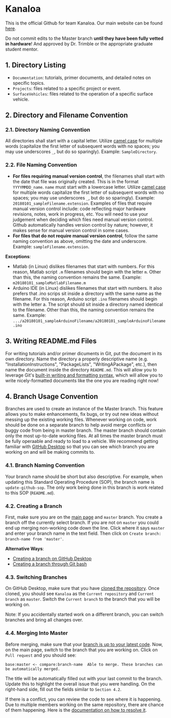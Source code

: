 # Kanaloa
This is the official Github for team Kanaloa.  Our main website can be found [here](http://rip.eng.hawaii.edu/research/unmanned-x-systems/).

Do not commit edits to the Master branch **until they have been fully vetted in hardware**! And approved by Dr. Trimble or the appropriate graduate student mentor.

## 1. Directory Listing
 - `Documentation`: tutorials, primer documents, and detailed notes on specific topics.
 - `Projects`: files related to a specific project or event.
 - `SurfaceVehicles`: files related to the operation of a specific surface vehicle.

## 2. Directory and Filename Convention

### 2.1. Directory Naming Convention
All directories shall start with a capital letter.  Utilize [camel case](https://en.wikipedia.org/wiki/Camel_case) for multiple words (capitalize the first letter of subsequent words with no spaces; you may use underscores `_`, but do so sparingly).  Example: `SampleDirectory`.

### 2.2. File Naming Convention

 - **For files requiring manual version control**, the filenames shall start with the date that file was originally created.  This is in the format `YYYYMMDD_name`.  `name` must start with a lowercase letter.  Utilize [camel case](https://en.wikipedia.org/wiki/Camel_case) for multiple words capitalize the first letter of subsequent words with no spaces; you may use underscores `_`, but do so sparingly).  Example: `20180101_sampleFilename.extension`.  Examples of files that require manual version control include: code reflecting major hardware revisions, notes, work in progress, etc.  You will need to use your judgement when deciding which files need manual version control.  Github automatically handles version control by nature; however, it makes sense for manual version control in some cases.  
 - **For files that do not require manual version control**, follow the same naming convention as above, omitting the date and underscore.  Example: `sampleFilename.extension`.

**Exceptions**:
 - Matlab (in Linux) dislikes filenames that start with numbers.  For this reason, Matlab script `.m` filenames should begin with the letter `m`.  Other than this, the naming convention remains the same.  Example: `m20180101_sampleMatlabFilename.m`
 - Arduino IDE (in Linux) dislikes filenames that start with numbers.  It also prefers that .ino scrips sit inside a directory with the same name as the filename.  For this reason, Arduino script `.ino` filenames should begin with the letter a.  The script should sit inside a directory named identical to the filename.  Other than this, the naming convention remains the same.  Example: `.../a20180101_sampleArduinoFilename/a20180101_sampleArduinoFilename.ino`

## 3. Writing README.md Files
For writing tutorials and/or primer dicuments in Git, put the document in its own directory. Name the directory a properly descriptive name (e.g. "InstallationInstructions", "PackageLists", "WritingAPackage", etc.), then name the document inside the directory `README.md`. This will allow you to leverage Git's [built-in writing and formatting syntax](https://help.github.com/articles/basic-writing-and-formatting-syntax/), which will allow you to write nicely-formatted documents like the one you are reading right now!  

## 4. Branch Usage Convention
Branches are used to create an instance of the Master branch. This feature allows you to make enhancements, fix bugs, or try out new ideas without messing up the existing working files. Whenever working on code, work should be done on a separate branch to help avoid merge conflicts or buggy code from being in master branch. The master branch should contain only the most up-to-date working files. At all times the master branch must be fully operaable and ready to load to a vehicle. We recommend getting familiar with [GitHub Desktop](https://docs.github.com/en/desktop) so that you can see which branch you are working on and will be making commits to.

### 4.1. Branch Naming Convention
Your branch name should be short but also descriptive. For example, when updating this Standard Operating Procedure (SOP), the branch name is `update-github-sop`. The only work being done in this branch is work related to this SOP (`README.md`). 

### 4.2. Creating a Branch
First, make sure you are on the [main page](https://github.com/riplaboratory/Kanaloa) and `master` branch. You create a branch off the currently select branch. If you are not on `master` you could end up merging non-working code down the line. Click where it says `master` and enter your branch name in the text field. Then click on `Create branch: branch-name from 'master'`.

**Alternative Ways**:
- [Creating a branch on GitHub Desktop](https://docs.github.com/en/desktop/contributing-and-collaborating-using-github-desktop/managing-branches)
- [Creating a branch through Git bash](https://www.atlassian.com/git/tutorials/using-branches)

### 4.3. Switching Branches
On GitHub Desktop, make sure that you have [cloned the repository](https://docs.github.com/en/desktop/contributing-and-collaborating-using-github-desktop/cloning-a-repository-from-github-to-github-desktop). Once cloned, you should see `Kanaloa` as the `Current repository` and `Current branch` as `master`. Switch the `Current branch` to the branch that you will be working on.

Note: If you accidentally started work on a different branch, you can switch branches and bring all changes over. 

### 4.4. Merging Into Master
Before merging, make sure that your [branch is up to your latest code](https://docs.github.com/en/desktop/contributing-and-collaborating-using-github-desktop/committing-and-reviewing-changes-to-your-project). Now, on the main page, switch to the branch that you are working on. Click on `Pull request` and you should see:
```
base:master <- compare:branch-name  Able to merge. These branches can be automatically merged.
```
The title will be automatically filled out with your last commit to the branch. Update this to highlight the overall issue that you were handling. On the right-hand side, fill out the fields similar to `Section 4.2`. 

If there is a conflict, you can review the code to see where it is happening. Due to multiple members working on the same repository, there are chance of them happening. Here is the [documentation on how to resolve it](https://docs.github.com/en/github/collaborating-with-issues-and-pull-requests/resolving-a-merge-conflict-on-github).

<!-- THIS SECTION COVERS ISSUES AND PROJECT BOARDS. CURRENTLY (SPRING 2021), IT IS NOT BEING USED - Kevin Nguyen (nk279@hawaii.edu)
## 5. Issue Usage Convention
Issues are used to help keep track of tasks, enhancements, and bugs for the project. Before starting work on code you will want to create an issue and when the code is completed and working, you can close the issue so other members know the task has been completed. Issues should be detailed and focused goals that can be individually completed each week. 

### 5.1. Issue Naming Convention
Issues should be a brief description of the goal. For example, an issue named "Issues SOP" can have the following description:
```
### Create a guide on how to create an issue for the purpose of this repository
- [x] Naming convention
- [ ] Using assignees
- [ ] Using labels
- [ ] Adding to project boards
```
Issues support styling with Markdown.

### 5.2. Creating an Issue
To create an issue, click on the `Issues` tab or [here](https://github.com/riplaboratory/Kanaloa/issues). On this page, click on `New issue`. Fill out the fields on the right-hand side. Below is a brief description of what should be done. You can then click on `Submit new issue` to finish creating it. 

- `Assignees`: Team Member assigned to and responsible for the issue. Typically, there should only be one assignee. As often as possible, tasks should be focused enough to be completed by a single individual. It can be left blank if it is still unknown and the task is just currently being planned. 
- `Labels`: There are many pre-made labels. Select the one that is appropriate for your issue. Pre-made labels should be used if possible. New labels can be created by clicking `Edit labels`.
- `Projects`: Assign the issue to a project board if applicable. Projects will be discussed in `Section 6`.

Properly assigning this information will simplify tracking who is working on the issue, what the issue is, and what the issue is contributing towards. Once an issue is created, a new thread is made that other members can also comment on if help is needed.

### 5.3. Closing an Issue
An issue can be closed once the task has been completed. You will need to got back to the [issues page](https://github.com/riplaboratory/Kanaloa/issues). If there is a lot of issues currently open, click on the `Assignee` field and select your name so that you can filter it to issues assigned to you. Click on your issue and for most scenarios, you can click on `Close issue`. 

**Exceptions**:
- If you are not able to complete the issue, leave a comment and unassign yourself from it. 
- If the team determines the issue is not worth pursuing, leave a comment and close the issue.  

## 6. Project Board Usage
Project boards allows work to be organize and prioritized. It can be used to create a checklist or a roadmap to work towards completing a goal. It allows an easy view of task that still need to be done, task in progress, and task that have been done. This feature can be automated so that when a pull request goes through, your task is marked as done and the issue is closed. 

Project boards are a valuable tool to help with project management and workflow. It displays issues that still need to be done, in progress, and completed, along with the label and assignee of the issue. This visual allows the team to see where they are currently at with their completion of their goal and if the pace needs to be picked up to finish it on time. 

### 6.1. Project Board Naming Convention
Your project board name should be a short description of the overall goal you or your team is trying to achieve. Your description should be the general goal of the project. The issues you create for this project will be the goal broken down into more focused task that work towards the completion of it.

### 6.2. Creating a Project Board
To create a project board, first go to the [projects tab](https://github.com/riplaboratory/Kanaloa/projects). Click on `New project` then enter a name and description for it. For project template, choose `Automated kanban`. Doing this will automatically move issues and pull requests across To do, In progress and Done columns. For our purposes, these are the only three columns that will be needed.

- When a new issue is created, it will be automatically moved to the `To do` column.
- When an issue is closed, it will be automatically moved to the `Done` column.

If the issue is not for coding, but a task for the team, you can also create cards by clicking on the `+` in any of the columns. The text field supports markdown, so you can create the task similar to how you would for an issue's description.
->
## Extra Resources
- [GitHub Desktop](https://desktop.github.com/) (this is a great UI for those starting to learn GitHub)
- [GitHub Documentation](https://docs.github.com/en)
- [GitHub CLI](https://cli.github.com/manual/) (for more advanced users and/or cases)